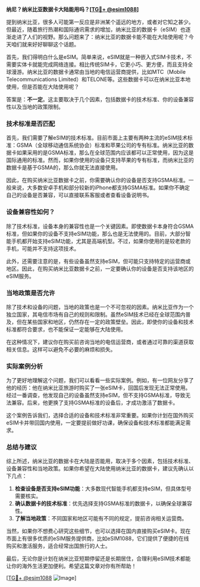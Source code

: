 **纳尼？纳米比亚数据卡大陆能用吗？[[TG💪+ @esim1088](https://t.me/s/esim1088)]**

提到纳米比亚，很多人可能第一反应是非洲某个遥远的地方，或者对它知之甚少。但最近，随着旅行热潮和国际通讯需求的增加，纳米比亚的数据卡（eSIM）也逐渐走进了人们的视野。那么问题来了：纳米比亚的数据卡能不能在大陆使用呢？今天咱们就来好好聊聊这个话题。

首先，我们得明白什么是eSIM。简单来说，eSIM就是一种嵌入式SIM卡技术，不需要实体卡就能完成网络连接。相比传统SIM卡，它更小巧、更方便，而且支持全球漫游。纳米比亚的数据卡通常由当地的电信运营商提供，比如MTC（Mobile Telecommunications Limited）和TELONE等。这些数据卡可以在纳米比亚本地使用，但是否能在大陆使用呢？

答案是：**不一定**。这主要取决于几个因素，包括数据卡的技术标准、你的设备兼容性以及当地的政策限制。

### 技术标准是否匹配

首先，我们需要了解eSIM的技术标准。目前市面上主要有两种主流的eSIM技术标准：GSMA（全球移动通信系统协会）标准和苹果公司的专有标准。纳米比亚的数据卡如果采用的是GSMA标准，那么在全球范围内应该都可以正常使用，因为这是国际通用的标准。然而，如果你使用的设备只支持苹果的专有标准，而纳米比亚的数据卡是基于GSMA的，那么你就无法直接使用。

因此，在购买纳米比亚数据卡之前，你需要确认你的设备是否支持GSMA标准。一般来说，大多数安卓手机和部分较新的iPhone都支持GSMA标准。如果你不确定自己的设备是否兼容，可以直接联系客服或者查看设备说明书。

### 设备兼容性如何？

除了技术标准，设备本身的兼容性也是一个关键因素。即使数据卡本身符合GSMA标准，但如果你的设备不支持eSIM功能，那么也是无法使用的。目前，大部分智能手机都开始支持eSIM功能，尤其是高端机型。不过，如果你使用的是较老款的手机，可能并不支持这项技术。

此外，还需要注意的是，有些设备虽然支持eSIM，但可能只支持特定的运营商或地区。因此，在购买纳米比亚数据卡之前，一定要确认你的设备是否支持该地区的eSIM服务。

### 当地政策是否允许

除了技术和设备的问题，当地的政策也是一个不可忽视的因素。纳米比亚作为一个独立国家，其电信市场有自己的规则和限制。虽然eSIM技术已经在全球范围内普及，但在某些国家和地区，仍然存在一定的政策壁垒。因此，即使你的设备和技术标准都符合要求，也不能保证一定能够在大陆使用。

在这种情况下，建议你在购买前咨询当地的电信运营商，或者通过可靠的渠道获取相关信息。这样可以避免不必要的麻烦和损失。

### 实际案例分析

为了更好地理解这个问题，我们可以看看一些实际案例。例如，有一位网友分享了他的经历：他在纳米比亚旅游时购买了一张eSIM卡，回国后发现无法正常使用。经过一番调查，他发现自己的设备虽然支持eSIM，但不支持GSMA标准，导致无法兼容。后来，他更换了支持GSMA标准的设备后，才成功激活了数据卡。

这个案例告诉我们，选择合适的设备和技术标准非常重要。如果你计划在国外购买eSIM卡并带回国内使用，一定要提前做好功课，确保设备和技术标准都能满足需求。

### 总结与建议

综上所述，纳米比亚的数据卡在大陆是否能用，取决于多个因素，包括技术标准、设备兼容性和当地政策。如果你希望在大陆使用纳米比亚的数据卡，建议先确认以下几点：

1. **检查设备是否支持eSIM功能**：大多数现代智能手机都支持eSIM，但具体型号需要核实。
2. **确认数据卡的技术标准**：优先选择支持GSMA标准的数据卡，以确保全球兼容性。
3. **了解当地政策**：不同国家和地区可能有不同的规定，提前咨询相关运营商。

当然，如果你不想费心研究这些细节，也可以选择在国内直接购买eSIM卡。现在市面上有很多优质的eSIM服务提供商，比如eSIM1088，它们提供了便捷的在线购买和激活服务，适合经常出国旅行的人士。

最后，无论你是计划在纳米比亚短期停留还是长期居住，合理利用eSIM技术都能让你的海外生活更加便利。希望这篇文章对你有所帮助！

[[TG💪+ @esim1088](https://t.me/s/esim1088) ![Image](https://i.postimg.cc/4NQfJmqS/Snipaste-2025-05-13-00-14-12.png)]